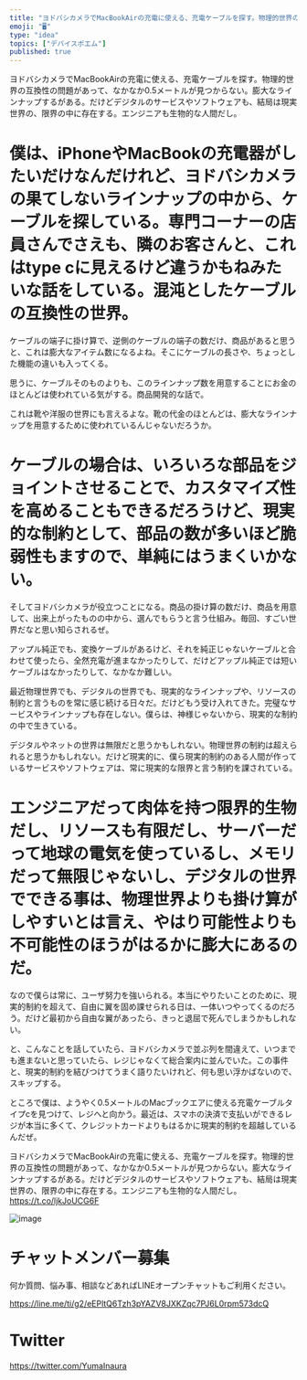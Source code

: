 ```yaml
---
title: "ヨドバシカメラでMacBookAirの充電に使える、充電ケーブルを探す。物理的世界の互換性の問題があって、なかなか0.5メートルが見つからな"
emoji: "🖥"
type: "idea"
topics: ["デバイスポエム"]
published: true
---
```


ヨドバシカメラでMacBookAirの充電に使える、充電ケーブルを探す。物理的世界の互換性の問題があって、なかなか0.5メートルが見つからない。膨大なラインナップするがある。だけどデジタルのサービスやソフトウェアも、結局は現実世界の、限界の中に存在する。エンジニアも生物的な人間だし。

# 僕は、iPhoneやMacBookの充電器がしたいだけなんだけれど、ヨドバシカメラの果てしないラインナップの中から、ケーブルを探している。専門コーナーの店員さんでさえも、隣のお客さんと、これはtype cに見えるけど違うかもねみたいな話をしている。混沌としたケーブルの互換性の世界。 

ケーブルの端子に掛け算で、逆側のケーブルの端子の数だけ、商品があると思うと、これは膨大なアイテム数になるよね。そこにケーブルの長さや、ちょっとした機能の違いも入ってくる。

思うに、ケーブルそのものよりも、このラインナップ数を用意することにお金のほとんどは使われている気がする。商品開発的な話で。

これは靴や洋服の世界にも言えるよな。靴の代金のほとんどは、膨大なラインナップを用意するために使われているんじゃないだろうか。

# ケーブルの場合は、いろいろな部品をジョイントさせることで、カスタマイズ性を高めることもできるだろうけど、現実的な制約として、部品の数が多いほど脆弱性もますので、単純にはうまくいかない。

そしてヨドバシカメラが役立つことになる。商品の掛け算の数だけ、商品を用意して、出来上がったものの中から、選んでもらうと言う仕組み。毎回、すごい世界だなと思い知らされるぜ。

アップル純正でも、変換ケーブルがあるけど、それを純正じゃないケーブルと合わせて使ったら、全然充電が進まなかったりして、だけどアップル純正では短いケーブルはなかったりして、なかなか難しい。

最近物理世界でも、デジタルの世界でも、現実的なラインナップや、リソースの制約と言うものを常に感じ続ける日々だ。だけどもう受け入れてきた。完璧なサービスやラインナップも存在しない。僕らは、神様じゃないから、現実的な制約の中で生きている。

デジタルやネットの世界は無限だと思うかもしれない。物理世界の制約は超えられると思うかもしれない。だけど現実的に、僕ら現実的制約のある人間が作っているサービスやソフトウェアは、常に現実的な限界と言う制約を課されている。

# エンジニアだって肉体を持つ限界的生物だし、リソースも有限だし、サーバーだって地球の電気を使っているし、メモリだって無限じゃないし、デジタルの世界でできる事は、物理世界よりも掛け算がしやすいとは言え、やはり可能性よりも不可能性のほうがはるかに膨大にあるのだ。

なので僕らは常に、ユーザ努力を強いられる。本当にやりたいことのために、現実的制約を超えて、自由に翼を固め課せられる日は、一体いつやってくるのだろう。だけど最初から自由な翼があったら、きっと退屈で死んでしまうかもしれない。

と、こんなことを話していたら、ヨドバシカメラで並ぶ列を間違えて、いつまでも進まないと思っていたら、レジじゃなくて総合案内に並んでいた。この事件と、現実的制約を結びつけてうまく語りたいけれど、何も思い浮かばないので、スキップする。

ところで僕は、ようやく0.5メートルのMacブックエアに使える充電ケーブルタイプcを見つけて、レジへと向かう。最近は、スマホの決済で支払いができるレジが本当に多くて、クレジットカードよりもはるかに現実的制約を超越しているんだぜ。

ヨドバシカメラでMacBookAirの充電に使える、充電ケーブルを探す。物理的世界の互換性の問題があって、なかなか0.5メートルが見つからない。膨大なラインナップするがある。だけどデジタルのサービスやソフトウェアも、結局は現実世界の、限界の中に存在する。エンジニアも生物的な人間だし。 https://t.co/ljkJoUCG6F

![image](https://user-images.githubusercontent.com/13635059/51802417-4a12f400-228d-11e9-8b0a-86a13f904f80.png)








<!-- Update From Qiita API -->

# チャットメンバー募集


何か質問、悩み事、相談などあればLINEオープンチャットもご利用ください。

https://line.me/ti/g2/eEPltQ6Tzh3pYAZV8JXKZqc7PJ6L0rpm573dcQ





# Twitter


https://twitter.com/YumaInaura


<!-- Update From Qiita API -->


